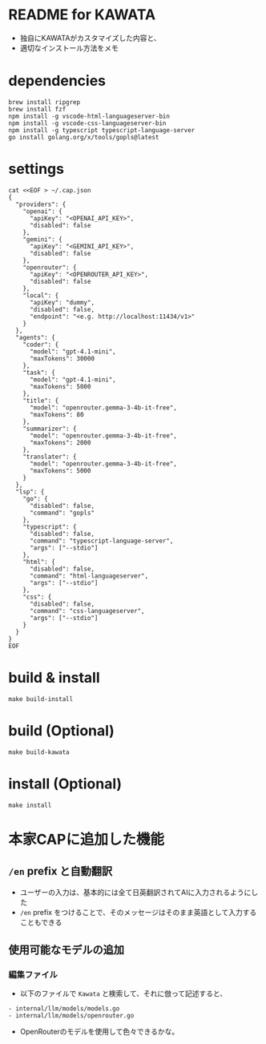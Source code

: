 # README for KAWATA
- 独自にKAWATAがカスタマイズした内容と、
- 適切なインストール方法をメモ
# dependencies
```
brew install ripgrep
brew install fzf
npm install -g vscode-html-languageserver-bin
npm install -g vscode-css-languageserver-bin
npm install -g typescript typescript-language-server
go install golang.org/x/tools/gopls@latest
```
# settings
```
cat <<EOF > ~/.cap.json
{
  "providers": {
    "openai": {
      "apiKey": "<OPENAI_API_KEY>",
      "disabled": false
    },
    "gemini": {
      "apiKey": "<GEMINI_API_KEY>",
      "disabled": false
    },
    "openrouter": {
      "apiKey": "<OPENROUTER_API_KEY>",
      "disabled": false
    },
    "local": {
      "apiKey": "dummy",
      "disabled": false,
      "endpoint": "<e.g. http://localhost:11434/v1>"
    }
  },
  "agents": {
    "coder": {
      "model": "gpt-4.1-mini",
      "maxTokens": 30000
    },
    "task": {
      "model": "gpt-4.1-mini",
      "maxTokens": 5000
    },
    "title": {
      "model": "openrouter.gemma-3-4b-it-free",
      "maxTokens": 80
    },
    "summarizer": {
      "model": "openrouter.gemma-3-4b-it-free",
      "maxTokens": 2000
    },
    "translater": {
      "model": "openrouter.gemma-3-4b-it-free",
      "maxTokens": 5000
    }
  },
  "lsp": {
    "go": {
      "disabled": false,
      "command": "gopls"
    },
    "typescript": {
      "disabled": false,
      "command": "typescript-language-server",
      "args": ["--stdio"]
    },
    "html": {
      "disabled": false,
      "command": "html-languageserver",
      "args": ["--stdio"]
    },
    "css": {  
      "disabled": false,  
      "command": "css-languageserver",  
      "args": ["--stdio"]  
    }
  }
}
EOF
```
# build & install
```
make build-install
```
# build (Optional)
```
make build-kawata
```
# install (Optional)
```
make install
```
# 本家CAPに追加した機能
## `/en` prefix と自動翻訳
- ユーザーの入力は、基本的には全て日英翻訳されてAIに入力されるようにした
- `/en` prefix をつけることで、そのメッセージはそのまま英語として入力することもできる
## 使用可能なモデルの追加
### 編集ファイル
- 以下のファイルで `Kawata` と検索して、それに倣って記述すると、
```
- internal/llm/models/models.go
- internal/llm/models/openrouter.go
```
- OpenRouterのモデルを使用して色々できるかな。